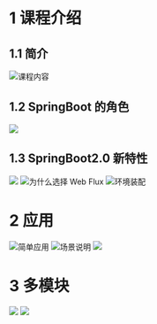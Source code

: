# 1 课程介绍
## 1.1 简介
![课程内容](https://upload-images.jianshu.io/upload_images/4685968-9ca261935344bcf7.png?imageMogr2/auto-orient/strip%7CimageView2/2/w/1240)
## 1.2 SpringBoot 的角色
![](https://upload-images.jianshu.io/upload_images/4685968-53b08319cb19de21.png?imageMogr2/auto-orient/strip%7CimageView2/2/w/1240)
## 1.3 SpringBoot2.0 新特性
![](https://upload-images.jianshu.io/upload_images/4685968-d8a972dc40e1674c.png?imageMogr2/auto-orient/strip%7CimageView2/2/w/1240)
![为什么选择 Web Flux](https://upload-images.jianshu.io/upload_images/4685968-6b42f2ddcc90df31.png?imageMogr2/auto-orient/strip%7CimageView2/2/w/1240)
![环境装配](https://upload-images.jianshu.io/upload_images/4685968-235739b8bd99488e.png?imageMogr2/auto-orient/strip%7CimageView2/2/w/1240)
# 2 应用
![简单应用](https://upload-images.jianshu.io/upload_images/4685968-f3474112726b084c.png?imageMogr2/auto-orient/strip%7CimageView2/2/w/1240)
![场景说明](https://upload-images.jianshu.io/upload_images/4685968-01377b37d9dc8c87.png?imageMogr2/auto-orient/strip%7CimageView2/2/w/1240)
![](https://upload-images.jianshu.io/upload_images/4685968-721768c3150534e6.png?imageMogr2/auto-orient/strip%7CimageView2/2/w/1240)
# 3 多模块
![](https://upload-images.jianshu.io/upload_images/4685968-f7f7ef9fa8394491.png?imageMogr2/auto-orient/strip%7CimageView2/2/w/1240)
![](https://upload-images.jianshu.io/upload_images/4685968-01ae47dc5047097c.png?imageMogr2/auto-orient/strip%7CimageView2/2/w/1240)
